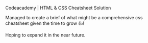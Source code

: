 Codeacademy | HTML & CSS Cheatsheet Solution

Managed to create a brief of what might be a comprehensive css cheatsheet given the time to grow 👍!
<br>

Hoping to expand it in the near future.